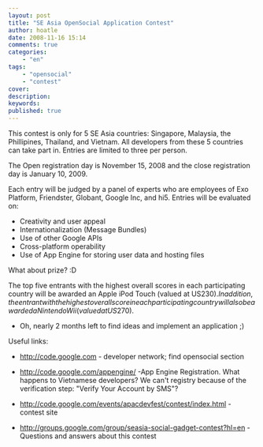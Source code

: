 ```yaml
---
layout: post
title: "SE Asia OpenSocial Application Contest"
author: hoatle
date: 2008-11-16 15:14
comments: true
categories:
    - "en"
tags:
    - "opensocial"
    - "contest"
cover:
description:
keywords:
published: true
---
```


This contest is only for 5 SE Asia countries: Singapore, Malaysia, the Phillipines, Thailand, and
Vietnam. All developers from these 5 countries can take part in. Entries are limited to three per
person.

The Open registration day is November 15, 2008 and the close registration day is January 10, 2009.

Each entry will be judged by a panel of experts who are employees of Exo Platform, Friendster,
Globant, Google Inc, and hi5. Entries will be evaluated on:

- Creativity and user appeal
- Internationalization (Message Bundles)
- Use of other Google APIs
- Cross-platform operability
- Use of App Engine for storing user data and hosting files

What about prize? :D

The top five entrants with the highest overall scores in each participating country will be awarded
an Apple iPod Touch (valued at US$230). In addition, the entrant with the highest overall score in
each participating country will also be awarded a Nintendo Wii (valued at US$270).


- Oh, nearly 2 months left to find ideas and implement an application ;)

Useful links:
- http://code.google.com - developer network; find opensocial section

- http://code.google.com/appengine/ -App Engine Registration. What happens to Vietnamese developers?
We can't registry because of the verification step: "Verify Your Account by SMS"?

- http://code.google.com/events/apacdevfest/contest/index.html - contest site

- http://groups.google.com/group/seasia-social-gadget-contest?hl=en - Questions and answers about
this contest
